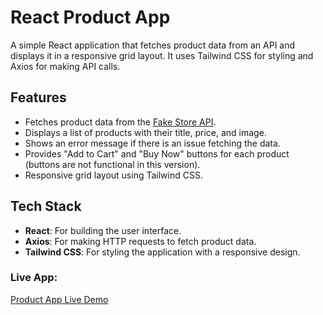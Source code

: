 # React Product App

A simple React application that fetches product data from an API and displays it in a responsive grid layout. It uses Tailwind CSS for styling and Axios for making API calls.

## Features

- Fetches product data from the [Fake Store API](https://fakestoreapi.com/products).
- Displays a list of products with their title, price, and image.
- Shows an error message if there is an issue fetching the data.
- Provides "Add to Cart" and "Buy Now" buttons for each product (buttons are not functional in this version).
- Responsive grid layout using Tailwind CSS.

## Tech Stack

- **React**: For building the user interface.
- **Axios**: For making HTTP requests to fetch product data.
- **Tailwind CSS**: For styling the application with a responsive design.

### **Live App**:
[Product App Live Demo](https://naz-product-app.netlify.app/)

